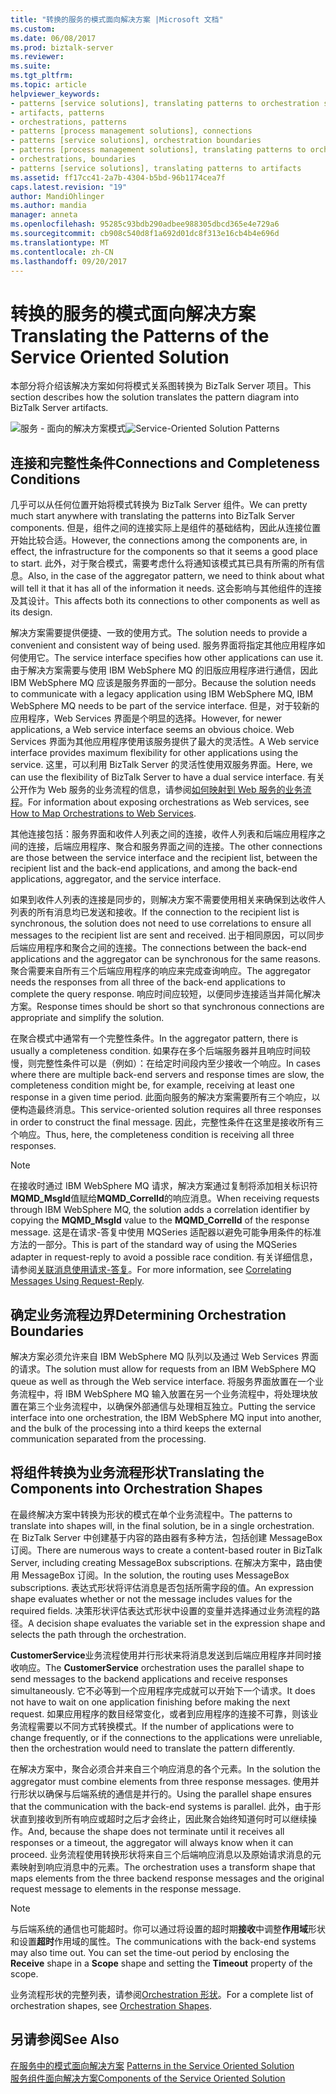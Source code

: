 ```yaml
---
title: "转换的服务的模式面向解决方案 |Microsoft 文档"
ms.custom: 
ms.date: 06/08/2017
ms.prod: biztalk-server
ms.reviewer: 
ms.suite: 
ms.tgt_pltfrm: 
ms.topic: article
helpviewer_keywords:
- patterns [service solutions], translating patterns to orchestration shapes
- artifacts, patterns
- orchestrations, patterns
- patterns [process management solutions], connections
- patterns [service solutions], orchestration boundaries
- patterns [process management solutions], translating patterns to orchestrations
- orchestrations, boundaries
- patterns [service solutions], translating patterns to artifacts
ms.assetid: ff17cc41-2a7b-4304-b5bd-96b1174cea7f
caps.latest.revision: "19"
author: MandiOhlinger
ms.author: mandia
manager: anneta
ms.openlocfilehash: 95285c93bdb290adbee988305dbcd365e4e729a6
ms.sourcegitcommit: cb908c540d8f1a692d01dc8f313e16cb4b4e696d
ms.translationtype: MT
ms.contentlocale: zh-CN
ms.lasthandoff: 09/20/2017
---
```

# <a name="translating-the-patterns-of-the-service-oriented-solution"></a><span data-ttu-id="deb02-102">转换的服务的模式面向解决方案</span><span class="sxs-lookup"><span data-stu-id="deb02-102">Translating the Patterns of the Service Oriented Solution</span></span>
<span data-ttu-id="deb02-103">本部分将介绍该解决方案如何将模式关系图转换为 BizTalk Server 项目。</span><span class="sxs-lookup"><span data-stu-id="deb02-103">This section describes how the solution translates the pattern diagram into BizTalk Server artifacts.</span></span>  
  
 <span data-ttu-id="deb02-104">![服务 &#45; 面向的解决方案模式](../core/media/service-oriented-solution-patterns.gif "Service_Oriented_Solution_Patterns")</span><span class="sxs-lookup"><span data-stu-id="deb02-104">![Service&#45;Oriented Solution Patterns](../core/media/service-oriented-solution-patterns.gif "Service_Oriented_Solution_Patterns")</span></span>  
  
## <a name="connections-and-completeness-conditions"></a><span data-ttu-id="deb02-105">连接和完整性条件</span><span class="sxs-lookup"><span data-stu-id="deb02-105">Connections and Completeness Conditions</span></span>  
 <span data-ttu-id="deb02-106">几乎可以从任何位置开始将模式转换为 BizTalk Server 组件。</span><span class="sxs-lookup"><span data-stu-id="deb02-106">We can pretty much start anywhere with translating the patterns into BizTalk Server components.</span></span> <span data-ttu-id="deb02-107">但是，组件之间的连接实际上是组件的基础结构，因此从连接位置开始比较合适。</span><span class="sxs-lookup"><span data-stu-id="deb02-107">However, the connections among the components are, in effect, the infrastructure for the components so that it seems a good place to start.</span></span> <span data-ttu-id="deb02-108">此外，对于聚合模式，需要考虑什么将通知该模式其已具有所需的所有信息。</span><span class="sxs-lookup"><span data-stu-id="deb02-108">Also, in the case of the aggregator pattern, we need to think about what will tell it that it has all of the information it needs.</span></span> <span data-ttu-id="deb02-109">这会影响与其他组件的连接及其设计。</span><span class="sxs-lookup"><span data-stu-id="deb02-109">This affects both its connections to other components as well as its design.</span></span>  
  
 <span data-ttu-id="deb02-110">解决方案需要提供便捷、一致的使用方式。</span><span class="sxs-lookup"><span data-stu-id="deb02-110">The solution needs to provide a convenient and consistent way of being used.</span></span> <span data-ttu-id="deb02-111">服务界面将指定其他应用程序如何使用它。</span><span class="sxs-lookup"><span data-stu-id="deb02-111">The service interface specifies how other applications can use it.</span></span> <span data-ttu-id="deb02-112">由于解决方案需要与使用 IBM WebSphere MQ 的旧版应用程序进行通信，因此 IBM WebSphere MQ 应该是服务界面的一部分。</span><span class="sxs-lookup"><span data-stu-id="deb02-112">Because the solution needs to communicate with a legacy application using IBM WebSphere MQ, IBM WebSphere MQ needs to be part of the service interface.</span></span> <span data-ttu-id="deb02-113">但是，对于较新的应用程序，Web Services 界面是个明显的选择。</span><span class="sxs-lookup"><span data-stu-id="deb02-113">However, for newer applications, a Web service interface seems an obvious choice.</span></span> <span data-ttu-id="deb02-114">Web Services 界面为其他应用程序使用该服务提供了最大的灵活性。</span><span class="sxs-lookup"><span data-stu-id="deb02-114">A Web service interface provides maximum flexibility for other applications using the service.</span></span> <span data-ttu-id="deb02-115">这里，可以利用 BizTalk Server 的灵活性使用双服务界面。</span><span class="sxs-lookup"><span data-stu-id="deb02-115">Here, we can use the flexibility of BizTalk Server to have a dual service interface.</span></span> <span data-ttu-id="deb02-116">有关公开作为 Web 服务的业务流程的信息，请参阅[如何映射到 Web 服务的业务流程](../core/how-to-map-orchestrations-to-web-services.md)。</span><span class="sxs-lookup"><span data-stu-id="deb02-116">For information about exposing orchestrations as Web services, see [How to Map Orchestrations to Web Services](../core/how-to-map-orchestrations-to-web-services.md).</span></span>  
  
 <span data-ttu-id="deb02-117">其他连接包括：服务界面和收件人列表之间的连接，收件人列表和后端应用程序之间的连接，后端应用程序、聚合和服务界面之间的连接。</span><span class="sxs-lookup"><span data-stu-id="deb02-117">The other connections are those between the service interface and the recipient list, between the recipient list and the back-end applications, and among the back-end applications, aggregator, and the service interface.</span></span>  
  
 <span data-ttu-id="deb02-118">如果到收件人列表的连接是同步的，则解决方案不需要使用相关来确保到达收件人列表的所有消息均已发送和接收。</span><span class="sxs-lookup"><span data-stu-id="deb02-118">If the connection to the recipient list is synchronous, the solution does not need to use correlations to ensure all messages to the recipient list are sent and received.</span></span> <span data-ttu-id="deb02-119">出于相同原因，可以同步后端应用程序和聚合之间的连接。</span><span class="sxs-lookup"><span data-stu-id="deb02-119">The connections between the back-end applications and the aggregator can be synchronous for the same reasons.</span></span> <span data-ttu-id="deb02-120">聚合需要来自所有三个后端应用程序的响应来完成查询响应。</span><span class="sxs-lookup"><span data-stu-id="deb02-120">The aggregator needs the responses from all three of the back-end applications to complete the query response.</span></span> <span data-ttu-id="deb02-121">响应时间应较短，以便同步连接适当并简化解决方案。</span><span class="sxs-lookup"><span data-stu-id="deb02-121">Response times should be short so that synchronous connections are appropriate and simplify the solution.</span></span>  
  
 <span data-ttu-id="deb02-122">在聚合模式中通常有一个完整性条件。</span><span class="sxs-lookup"><span data-stu-id="deb02-122">In the aggregator pattern, there is usually a completeness condition.</span></span> <span data-ttu-id="deb02-123">如果存在多个后端服务器并且响应时间较慢，则完整性条件可以是（例如）：在给定时间段内至少接收一个响应。</span><span class="sxs-lookup"><span data-stu-id="deb02-123">In cases where there are multiple back-end servers and response times are slow, the completeness condition might be, for example, receiving at least one response in a given time period.</span></span> <span data-ttu-id="deb02-124">此面向服务的解决方案需要所有三个响应，以便构造最终消息。</span><span class="sxs-lookup"><span data-stu-id="deb02-124">This service-oriented solution requires all three responses in order to construct the final message.</span></span> <span data-ttu-id="deb02-125">因此，完整性条件在这里是接收所有三个响应。</span><span class="sxs-lookup"><span data-stu-id="deb02-125">Thus, here, the completeness condition is receiving all three responses.</span></span>  
  
> [!NOTE]
>  <span data-ttu-id="deb02-126">在接收时通过 IBM WebSphere MQ 请求，解决方案通过复制将添加相关标识符**MQMD_MsgId**值赋给**MQMD_CorrelId**的响应消息。</span><span class="sxs-lookup"><span data-stu-id="deb02-126">When receiving requests through IBM WebSphere MQ, the solution adds a correlation identifier by copying the **MQMD_MsgId** value to the **MQMD_CorrelId** of the response message.</span></span> <span data-ttu-id="deb02-127">这是在请求-答复中使用 MQSeries 适配器以避免可能争用条件的标准方法的一部分。</span><span class="sxs-lookup"><span data-stu-id="deb02-127">This is part of the standard way of using the MQSeries adapter in request-reply to avoid a possible race condition.</span></span> <span data-ttu-id="deb02-128">有关详细信息，请参阅[关联消息使用请求-答复](../core/correlating-messages-using-request-reply.md)。</span><span class="sxs-lookup"><span data-stu-id="deb02-128">For more information, see [Correlating Messages Using Request-Reply](../core/correlating-messages-using-request-reply.md).</span></span>  
  
## <a name="determining-orchestration-boundaries"></a><span data-ttu-id="deb02-129">确定业务流程边界</span><span class="sxs-lookup"><span data-stu-id="deb02-129">Determining Orchestration Boundaries</span></span>  
 <span data-ttu-id="deb02-130">解决方案必须允许来自 IBM WebSphere MQ 队列以及通过 Web Services 界面的请求。</span><span class="sxs-lookup"><span data-stu-id="deb02-130">The solution must allow for requests from an IBM WebSphere MQ queue as well as through the Web service interface.</span></span> <span data-ttu-id="deb02-131">将服务界面放置在一个业务流程中，将 IBM WebSphere MQ 输入放置在另一个业务流程中，将处理块放置在第三个业务流程中，以确保外部通信与处理相互独立。</span><span class="sxs-lookup"><span data-stu-id="deb02-131">Putting the service interface into one orchestration, the IBM WebSphere MQ input into another, and the bulk of the processing into a third keeps the external communication separated from the processing.</span></span>  
  
## <a name="translating-the-components-into-orchestration-shapes"></a><span data-ttu-id="deb02-132">将组件转换为业务流程形状</span><span class="sxs-lookup"><span data-stu-id="deb02-132">Translating the Components into Orchestration Shapes</span></span>  
 <span data-ttu-id="deb02-133">在最终解决方案中转换为形状的模式在单个业务流程中。</span><span class="sxs-lookup"><span data-stu-id="deb02-133">The patterns to translate into shapes will, in the final solution, be in a single orchestration.</span></span> <span data-ttu-id="deb02-134">在 BizTalk Server 中创建基于内容的路由器有多种方法，包括创建 MessageBox 订阅。</span><span class="sxs-lookup"><span data-stu-id="deb02-134">There are numerous ways to create a content-based router in BizTalk Server, including creating MessageBox subscriptions.</span></span> <span data-ttu-id="deb02-135">在解决方案中，路由使用 MessageBox 订阅。</span><span class="sxs-lookup"><span data-stu-id="deb02-135">In the solution, the routing uses MessageBox subscriptions.</span></span> <span data-ttu-id="deb02-136">表达式形状将评估消息是否包括所需字段的值。</span><span class="sxs-lookup"><span data-stu-id="deb02-136">An expression shape evaluates whether or not the message includes values for the required fields.</span></span> <span data-ttu-id="deb02-137">决策形状评估表达式形状中设置的变量并选择通过业务流程的路径。</span><span class="sxs-lookup"><span data-stu-id="deb02-137">A decision shape evaluates the variable set in the expression shape and selects the path through the orchestration.</span></span>  
  
 <span data-ttu-id="deb02-138">**CustomerService**业务流程使用并行形状来将消息发送到后端应用程序并同时接收响应。</span><span class="sxs-lookup"><span data-stu-id="deb02-138">The **CustomerService** orchestration uses the parallel shape to send messages to the backend applications and receive responses simultaneously.</span></span> <span data-ttu-id="deb02-139">它不必等到一个应用程序完成就可以开始下一个请求。</span><span class="sxs-lookup"><span data-stu-id="deb02-139">It does not have to wait on one application finishing before making the next request.</span></span> <span data-ttu-id="deb02-140">如果应用程序的数目经常变化，或者到应用程序的连接不可靠，则该业务流程需要以不同方式转换模式。</span><span class="sxs-lookup"><span data-stu-id="deb02-140">If the number of applications were to change frequently, or if the connections to the applications were unreliable, then the orchestration would need to translate the pattern differently.</span></span>  
  
 <span data-ttu-id="deb02-141">在解决方案中，聚合必须合并来自三个响应消息的各个元素。</span><span class="sxs-lookup"><span data-stu-id="deb02-141">In the solution the aggregator must combine elements from three response messages.</span></span> <span data-ttu-id="deb02-142">使用并行形状以确保与后端系统的通信是并行的。</span><span class="sxs-lookup"><span data-stu-id="deb02-142">Using the parallel shape ensures that the communication with the back-end systems is parallel.</span></span> <span data-ttu-id="deb02-143">此外，由于形状直到接收到所有响应或超时之后才会终止，因此聚合始终知道何时可以继续操作。</span><span class="sxs-lookup"><span data-stu-id="deb02-143">And, because the shape does not terminate until it receives all responses or a timeout, the aggregator will always know when it can proceed.</span></span> <span data-ttu-id="deb02-144">业务流程使用转换形状将来自三个后端响应消息以及原始请求消息的元素映射到响应消息中的元素。</span><span class="sxs-lookup"><span data-stu-id="deb02-144">The orchestration uses a transform shape that maps elements from the three backend response messages and the original request message to elements in the response message.</span></span>  
  
> [!NOTE]
>  <span data-ttu-id="deb02-145">与后端系统的通信也可能超时。你可以通过将设置的超时期**接收**中调整**作用域**形状和设置**超时**作用域的属性。</span><span class="sxs-lookup"><span data-stu-id="deb02-145">The communications with the back-end systems may also time out. You can set the time-out period by enclosing the **Receive** shape in a **Scope** shape and setting the **Timeout** property of the scope.</span></span>  
  
 <span data-ttu-id="deb02-146">业务流程形状的完整列表，请参阅[Orchestration 形状](../core/orchestration-shapes.md)。</span><span class="sxs-lookup"><span data-stu-id="deb02-146">For a complete list of orchestration shapes, see [Orchestration Shapes](../core/orchestration-shapes.md).</span></span>  
  
## <a name="see-also"></a><span data-ttu-id="deb02-147">另请参阅</span><span class="sxs-lookup"><span data-stu-id="deb02-147">See Also</span></span>  
 <span data-ttu-id="deb02-148">[在服务中的模式面向解决方案](../core/patterns-in-the-service-oriented-solution.md) </span><span class="sxs-lookup"><span data-stu-id="deb02-148">[Patterns in the Service Oriented Solution](../core/patterns-in-the-service-oriented-solution.md) </span></span>  
 [<span data-ttu-id="deb02-149">服务组件面向解决方案</span><span class="sxs-lookup"><span data-stu-id="deb02-149">Components of the Service Oriented Solution</span></span>](../core/components-of-the-service-oriented-solution.md)